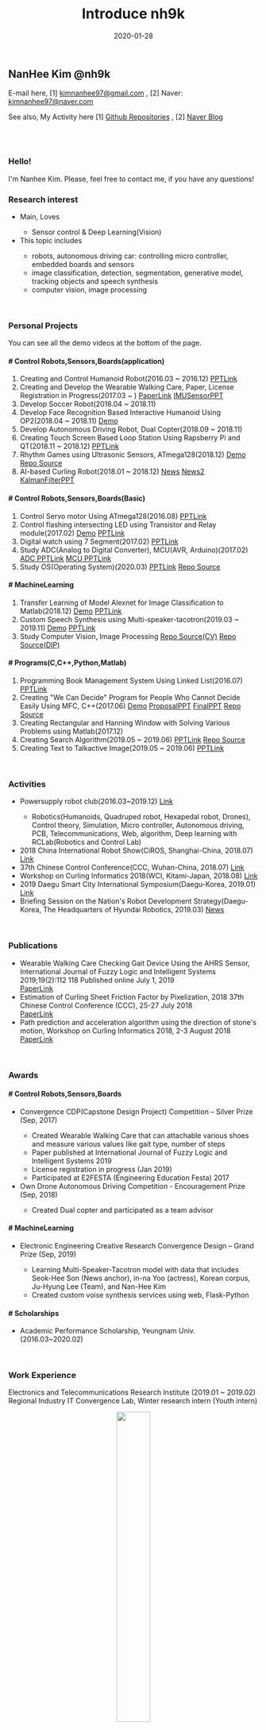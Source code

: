 ﻿---
layout: post
title: "Introduce nh9k"
date: 2020-01-28
categories:
  - NDMD
description: Introduction
image: 
image-sm: https://avatars0.githubusercontent.com/u/56310078?s=460&v=4
---

<h2>NanHee Kim @nh9k</h2> 
<p>E-mail here, [1] <a href="kimnanhee97@gmail.com">kimnanhee97@gmail.com</a> , [2] Naver: <a href="kimnanhee97@naver.com">kimnanhee97@naver.com</a></p>
<p>See also, My Activity here [1] <a href="https://github.com/nh9k">Github Repositories</a> , [2] <a href="https://blog.naver.com/kimnanhee97">Naver Blog</a></p>
<br><br>

<h3>Hello!</h3>  
I'm Nanhee Kim.  
Please, feel free to contact me, if you have any questions!  

<h3>Research interest</h3>
<ul>
    <li>Main, Loves</li>
    <ul>
        <li>Sensor control & Deep Learning(Vision)</li>
    </ul>
        <li>This topic includes</li>
    <ul>
        <li>robots, autonomous driving car: controlling micro controller, embedded boards and sensors</li>
        <li>image classification, detection, segmentation, generative model, tracking objects and speech synthesis</li>
        <li>computer vision, image processing</li>
    </ul>
    
</ul>

<br>
<h3>Personal Projects</h3>
You can see all the demo videos at the bottom of the page.
<h4> # Control Robots,Sensors,Boards(application)</h4>
<ol>
  <li> Creating and Control Humanoid Robot(2016.03 ~ 2016.12) <a href="https://www.slideshare.net/ssuserf5270f/seminar-2legs-robotsnanheekim">PPTLink</a></li> 
  <li> Creating and Develop the Wearable Walking Care, Paper, License Registration in Progress(2017.03 ~ ) <a href="http://www.ijfis.org/journal/view.html?uid=870&page=&sort=&scale=10&all_k=&s_t=wearable&s_a=&s_k=&s_v=&s_n=&spage=&pn=search&year=&vmd=Full">PaperLink</a> <a href="https://www.slideshare.net/ssuserf5270f/imu-sensornanheekim">IMUSensorPPT</a></li> 
  <li> Develop Soccer Robot(2018.04 ~ 2018.11)</li>
  <li> Develop Face Recognition Based Interactive Humanoid Using OP2(2018.04 ~ 2018.11) <a href="https://blog.naver.com/PostView.nhn?blogId=kimnanhee97&logNo=221832900828&categoryNo=12&parentCategoryNo=&from=thumbnailList">Demo</a></li>
  <li> Develop Autonomous Driving Robot, Dual Copter(2018.09 ~ 2018.11)</li>
  <li> Creating Touch Screen Based Loop Station Using Rapsberry Pi and QT(2018.11 ~ 2018.12) <a href="https://www.slideshare.net/ssuserf5270f/digital-clock-using-7segmentnanheekim">PPTLink</a></li>
  <li> Rhythm Games using Ultrasonic Sensors, ATmega128(2018.12) <a href="https://blog.naver.com/kimnanhee97/221847029738">Demo</a> <a href="https://github.com/nh9k/Microcomputer-ATmega128">Repo Source</a></li> 
  <li> AI-based Curling Robot(2018.01 ~ 2018.12) <a href="https://news.naver.com/main/read.nhn?mode=LPOD&mid=tvh&oid=448&aid=0000236792">News</a> <a href="http://pr.yu.ac.kr/01/view.php?BOARD=news&IDX=1709&PAGE=1&SEARCH1=title&SEARCH2=%EC%BB%AC%EB%A7%81">News2</a> <a href="https://www.slideshare.net/ssuserf5270f/kalman-filternanheekim">KalmanFilterPPT</a></li>
  </ol>
<h4> # Control Robots,Sensors,Boards(Basic)</h4>
<ol>
  <li> Control Servo motor Using ATmega128(2016.08) <a href="https://www.slideshare.net/ssuserf5270f/servo-motornanheekim">PPTLink</a></li>
  <li> Control flashing intersecting LED using Transistor and Relay module(2017.02) <a href="https://blog.naver.com/kimnanhee97/221835318194">Demo</a> <a href="https://www.slideshare.net/ssuserf5270f/control-led-using-relay-module-and-transistornanheekim">PPTLink</a></li> 
  <li> Digital watch using 7 Segment(2017.02) <a href="https://www.slideshare.net/ssuserf5270f/digital-clock-using-7segmentnanheekim">PPTLink</a></li>
  <li> Study ADC(Analog to Digital Converter), MCU(AVR, Arduino)(2017.02) <a href="https://www.slideshare.net/ssuserf5270f/adcnanheekim">ADC PPTLink</a> <a href="https://www.slideshare.net/ssuserf5270f/mcunanheekim">MCU PPTLink</a></li>
  <li> Study OS(Operating System)(2020.03) <a href="https://www.slideshare.net/ssuserf5270f/os-study-mindmapnanheekim">PPTLink</a> <a href="https://github.com/nh9k/ThreadExample">Repo Source</a></li>
</ol>
<h4> # MachineLearning</h4>
<ol>
  <li> Transfer Learning of Model Alexnet for Image Classification to Matlab(2018.12) <a href="https://blog.naver.com/kimnanhee97/221835564645">Demo</a> <a href="https://www.slideshare.net/ssuserf5270f/transfer-learning-of-model-alexnet-for-image-classification-to-matlab-nanheekim">PPTLink</a></li>
  <li> Custom Speech Synthesis using Multi-speaker-tacotron(2019.03 ~ 2019.11) <a href="https://blog.naver.com/PostView.nhn?blogId=kimnanhee97&Redirect=View&logNo=221832888061&categoryNo=12&isAfterWrite=true&isMrblogPost=false&isHappyBeanLeverage=true&contentLength=3790">Demo</a> <a href="https://www.slideshare.net/ssuserf5270f/custom-tts-using-multispeakertacotronnanheekim">PPTLink</a></li>
  <li> Study Computer Vision, Image Processing <a href="https://github.com/nh9k/Computer_vision">Repo Source(CV)</a> <a href="https://github.com/nh9k/Digital_Image_Processing">Repo Source(DIP)</a></li>
</ol>
<h4> # Programs(C,C++,Python,Matlab)</h4>
<ol>
  <li> Programming Book Management System Using Linked List(2016.07) <a href="https://www.slideshare.net/ssuserf5270f/book-management-systemnanheekim">PPTLink</a></li>
  <li> Creating "We Can Decide" Program for People Who Cannot Decide Easily Using MFC, C++(2017.06) <a href="https://blog.naver.com/kimnanhee97/221835305456">Demo</a> <a href="https://www.slideshare.net/ssuserf5270f/we-can-decideproposalnanheekim">ProposalPPT</a> <a href="https://www.slideshare.net/ssuserf5270f/we-can-decidefinalnanheekim">FinalPPT</a> <a href="https://github.com/nh9k/Project_yu">Repo Source</a></li>
  <li> Creating Rectangular and Hanning Window with Solving Various Problems using Matlab(2017.12)</li>
  <li> Creating Search Algorithm(2019.05 ~ 2019.06) <a href="https://www.slideshare.net/ssuserf5270f/searching-algorithmnanheekim">PPTLink</a> <a href="https://github.com/nh9k/Searching_Engine">Repo Source</a></li>
  <li> Creating Text to Talkactive Image(2019.05 ~ 2019.06) <a href="https://www.slideshare.net/ssuserf5270f/creating-text-to-talk-active-imagenanheekim">PPTLink</a></li> 
</ol>


<br>
<h3>Activities</h3>
<ul>
  <li>Powersupply robot club(2016.03~2019.12) <a href="https://cafe.naver.com/yupowersupply/1704">Link</a></li>
  <ul>
    <li>Robotics(Humanoids, Quadruped robot, Hexapedal robot, Drones), Control theory, Simulation, Micro controller, Autonomous driving, PCB, Telecommunications, Web, algorithm, Deep learning with RCLab(Robotics and Control Lab)</li>
  </ul>
  <li>2018 China International Robot Show(CiROS, Shanghai-China, 2018.07) <a href="http://en.ciros.com.cn/">Link</a></li>
  <li>37th Chinese Control Conference(CCC, Wuhan-China, 2018.07) <a href="http://ieeecss.org/event/37th-chinese-control-conference">Link</a></li>
  <li>Workshop on Curling Informatics 2018(WCI, Kitami-Japan, 2018.08) <a href="http://nlp.cs.kitami-it.ac.jp/curlingJP/workshop/">Link</a></li>
  <li>2019 Daegu Smart City International Symposium(Daegu-Korea, 2019.01) <a href="https://www.duco.or.kr/customer/notice/5130?currentPage=1">Link</a></li>
  <li>Briefing Session on the Nation's Robot Development Strategy(Daegu-Korea, The Headquarters of Hyundai Robotics, 2019.03) <a href="https://www.yeongnam.com/web/view.php?key=20190322.990011400573335">News</a></li>
</ul>


<br>
<h3>Publications</h3>
<ul>
  <li>Wearable Walking Care Checking Gait Device Using the AHRS Sensor, International Journal of Fuzzy Logic and Intelligent Systems 2019;19(2):112 118 Published online July 1, 2019</li>
  <a href="http://www.ijfis.org/journal/view.html?uid=870&page=&sort=&scale=10&all_k=&s_t=wearable&s_a=&s_k=&s_v=&s_n=&spage=&pn=search&year=&vmd=Full">PaperLink</a>
  <li>Estimation of Curling Sheet Friction Factor by Pixelization, 2018 37th Chinese Control Conference (CCC), 25-27 July 2018</li>
  <a href="https://ieeexplore.ieee.org/document/8484130/references#references">PaperLink</a>
  <li>Path prediction and acceleration algorithm using the direction of stone's motion, Workshop on Curling Informatics 2018, 2-3 August 2018</li>
  <a href="https://ipsj.ixsq.nii.ac.jp/ej/?action=pages_view_main&active_action=repository_view_main_item_detail&item_id=190739&item_no=1&page_id=13&block_id=8">PaperLink</a>
</ul>


<br>
<h3>Awards</h3>
<h4> # Control Robots,Sensors,Boards</h4>
<ul>
  <li>Convergence CDP(Capstone Design Project) Competition – Silver Prize (Sep, 2017)</li>
	<ul>
		<li>Created Wearable Walking Care that can attachable various shoes and measure various values like gait type, number of steps</li>
		<li>Paper published at International Journal of Fuzzy Logic and Intelligent Systems 2019</li>
		<li>License registration in progress (Jan 2019)</li>
		<li>Participated at E2FESTA (Engineering Education Festa) 2017</li>
	</ul>
  <li>Own Drone Autonomous Driving Competition - Encouragement Prize (Sep, 2018)</li>
  	<ul>
		<li>Created Dual copter and participated as a team advisor</li>
	</ul>
 </ul>
<h4> # MachineLearning</h4>
<ul>
  <li>Electronic Engineering Creative Research Convergence Design – Grand Prize (Sep, 2019)</li>
	<ul>
		<li>Learning Multi-Speaker-Tacotron model with data that includes Seok-Hee Son (News anchor), in-na Yoo (actress), Korean corpus, Ju-Hyung Lee (Team), and Nan-Hee Kim</li>
		<li>Created custom voise synthesis services using web, Flask-Python</li>
	</ul>
 </ul>
 <h4> # Scholarships</h4>
 <ul>
  <li>Academic Performance Scholarship, Yeungnam Univ. (2016.03~2020.02)</li>
 </ul>

<br>
<h3>Work Experience</h3>
Electronics and Telecommunications Research Institute (2019.01 ~ 2019.02)  
Regional Industry IT Convergence Lab, Winter research intern (Youth intern)

<figure>
	<center><img src="https://www.etri.re.kr/images/kor/layout_2019/logo.svg" width="40%"></center>
	<figcaption>Electronics and Telecommunications Research Institute</figcaption>
</figure>

NAVER WEBTOON CORP. (2020.01 ~ 2019.02)  
W AI Tech, AI research intern

<figure>
	<center><img src="https://webtoonscorp.com/img/spot_logo.png" width="20%"></center>
	<figcaption>Naver Webtoon Corp.</figcaption>
</figure>

<br>
<br>
<h3>Personal Projects ALL Demo and PPT</h3>
Powersupply
<iframe width="544" height="306" src="https://serviceapi.nmv.naver.com/flash/convertIframeTag.nhn?vid=DC7D033D69BD2241B5860FC3B833223888E9&outKey=V129f2e4cb1e01fb417d0994d9e29bba102c33c26c52855d95f1e994d9e29bba102c3" frameborder="no" scrolling="no" title="NaverVideo" allow="autoplay; gyroscope; accelerometer; encrypted-media" allowfullscreen></iframe>
<br>
<h4> # Control Robots,Sensors,Boards</h4>
<ol>
  <li> Creating and Control Humanoid Robot(2016.03 ~ 2016.12) <iframe src="//www.slideshare.net/slideshow/embed_code/key/iODqs7Rzetljfm" width="595" height="485" frameborder="0" marginwidth="0" marginheight="0" scrolling="no" style="border:1px solid #CCC; border-width:1px; margin-bottom:5px; max-width: 100%;" allowfullscreen> </iframe> <div style="margin-bottom:5px"> <strong> <a href="//www.slideshare.net/ssuserf5270f/seminar-2legs-robotsnanheekim" title="Seminar 2legs robots(nanheekim)" target="_blank">Seminar 2legs robots(nanheekim)</a> </strong> from <strong><a href="https://www.slideshare.net/ssuserf5270f" target="_blank">Nanhee Kim</a></strong> </div></li> 
  <li> Creating and Develop the Wearable Walking Care(2017.03 ~ ) <iframe src="//www.slideshare.net/slideshow/embed_code/key/AKVEb442KsktFz" width="595" height="485" frameborder="0" marginwidth="0" marginheight="0" scrolling="no" style="border:1px solid #CCC; border-width:1px; margin-bottom:5px; max-width: 100%;" allowfullscreen> </iframe> <div style="margin-bottom:5px"> <strong> <a href="//www.slideshare.net/ssuserf5270f/imu-sensornanheekim" title="Imu sensor(nanhee_kim)" target="_blank">Imu sensor(nanhee_kim)</a> </strong> from <strong><a href="https://www.slideshare.net/ssuserf5270f" target="_blank">Nanhee Kim</a></strong> </div></li> 
  <li> Develop Face Recognition Based Interactive Humanoid Using OP2(2018.04 ~ 2018.11) <iframe width="544" height="306" src="https://serviceapi.nmv.naver.com/flash/convertIframeTag.nhn?vid=6637ED87D3FE6649A3002B8ACBE8AB8C85E3&outKey=V124f740e5f489942b652b301d58fd194fb2a9a078196270debf4b301d58fd194fb2a" frameborder="no" scrolling="no" title="NaverVideo" allow="autoplay; gyroscope; accelerometer; encrypted-media" allowfullscreen></iframe> <iframe width="544" height="306" src="https://serviceapi.nmv.naver.com/flash/convertIframeTag.nhn?vid=C7D0361777CAAD720B26539917A6A68D3809&outKey=V123f0089981350669969edbf75454e3431570e3c634926a1004bedbf75454e343157" frameborder="no" scrolling="no" title="NaverVideo" allow="autoplay; gyroscope; accelerometer; encrypted-media" allowfullscreen></iframe> <iframe width="544" height="306" src="https://serviceapi.nmv.naver.com/flash/convertIframeTag.nhn?vid=9205800B6E72DA66F9FD6A02123EA503EF87&outKey=V12280efe81496e51c57adb646920b91bc0421f5f8a8e38697433db646920b91bc042" frameborder="no" scrolling="no" title="NaverVideo" allow="autoplay; gyroscope; accelerometer; encrypted-media" allowfullscreen></iframe></li>
  <li> Creating Touch Screen Based Loop Station Using Rapsberry Pi and QT(2018.11 ~ 2018.12) <iframe src="//www.slideshare.net/slideshow/embed_code/key/mE00gGvARnHUnQ" width="595" height="485" frameborder="0" marginwidth="0" marginheight="0" scrolling="no" style="border:1px solid #CCC; border-width:1px; margin-bottom:5px; max-width: 100%;" allowfullscreen> </iframe> <div style="margin-bottom:5px"> <strong> <a href="//www.slideshare.net/ssuserf5270f/creating-touch-screen-based-loop-station-using-rapsberry-pi-and-qtnanheekim" title="Creating touch screen based loop station using rapsberry pi and qt(nanheekim)" target="_blank">Creating touch screen based loop station using rapsberry pi and qt(nanheekim)</a> </strong> from <strong><a href="https://www.slideshare.net/ssuserf5270f" target="_blank">Nanhee Kim</a></strong> </div></li>
  <li> Rhythm Games using Ultrasonic Sensors, ATmega128(2018.12) <iframe width="544" height="306" src="https://serviceapi.nmv.naver.com/flash/convertIframeTag.nhn?vid=F95B2AEE791F629FB60157707F7CE007402B&outKey=V12612b22090b00ecdc5157aa820458275cd738cef358a773f55557aa820458275cd7" frameborder="no" scrolling="no" title="NaverVideo" allow="autoplay; gyroscope; accelerometer; encrypted-media" allowfullscreen></iframe> <iframe width="544" height="306" src="https://serviceapi.nmv.naver.com/flash/convertIframeTag.nhn?vid=FF16E407DCCD34D582C2C10964006B52B35C&outKey=V123f30d35867b5c8ac9766fb526a2c868b1e6d762c5208dfc22866fb526a2c868b1e" frameborder="no" scrolling="no" title="NaverVideo" allow="autoplay; gyroscope; accelerometer; encrypted-media" allowfullscreen></iframe> <iframe width="544" height="306" src="https://serviceapi.nmv.naver.com/flash/convertIframeTag.nhn?vid=0FF636ABF0A9DC5567B43C2EA90D5CE167C2&outKey=V12270dbf2e4648a5afc75ee249d9bdd3f46e03014c357fb1ded25ee249d9bdd3f46e" frameborder="no" scrolling="no" title="NaverVideo" allow="autoplay; gyroscope; accelerometer; encrypted-media" allowfullscreen></iframe> <iframe width="544" height="306" src="https://serviceapi.nmv.naver.com/flash/convertIframeTag.nhn?vid=470622877CD84642DBDFEC25CE200635557F&outKey=V12466403791e650e9b759039a26491935eccbcb14c6808449a399039a26491935ecc" frameborder="no" scrolling="no" title="NaverVideo" allow="autoplay; gyroscope; accelerometer; encrypted-media" allowfullscreen></iframe> <iframe width="544" height="306" src="https://serviceapi.nmv.naver.com/flash/convertIframeTag.nhn?vid=2722AF99EF7D1581E586FE15C28C08CD95CD&outKey=V124cf9005e6d5085454cded0b06bbc892e141b2e3672451dc08bded0b06bbc892e14" frameborder="no" scrolling="no" title="NaverVideo" allow="autoplay; gyroscope; accelerometer; encrypted-media" allowfullscreen></iframe> <iframe width="544" height="306" src="https://serviceapi.nmv.naver.com/flash/convertIframeTag.nhn?vid=691CCECBED56E0EA05FE1B6811099841C5E0&outKey=V1249ab0d73f0b54d60a4062e833f97b7da2e6f38e768647ee982062e833f97b7da2e" frameborder="no" scrolling="no" title="NaverVideo" allow="autoplay; gyroscope; accelerometer; encrypted-media" allowfullscreen></iframe> <iframe width="544" height="306" src="https://serviceapi.nmv.naver.com/flash/convertIframeTag.nhn?vid=DCA537E5669DC44F3F90CA28F2899DA55244&outKey=V127e9169d0591d6ca5475d241b37b14007b5e0eccd585a93dd195d241b37b14007b5" frameborder="no" scrolling="no" title="NaverVideo" allow="autoplay; gyroscope; accelerometer; encrypted-media" allowfullscreen></iframe></li> 
  <li> AI-based Curling Robot(2018.01 ~ 2018.12) <iframe width="560" height="315" src="https://www.youtube.com/embed/6dFxgervPwc" frameborder="0" allow="accelerometer; autoplay; encrypted-media; gyroscope; picture-in-picture" allowfullscreen></iframe>  <iframe src="//www.slideshare.net/slideshow/embed_code/key/46jrTEci0rPi3H" width="595" height="485" frameborder="0" marginwidth="0" marginheight="0" scrolling="no" style="border:1px solid #CCC; border-width:1px; margin-bottom:5px; max-width: 100%;" allowfullscreen> </iframe> <div style="margin-bottom:5px"> <strong> <a href="//www.slideshare.net/ssuserf5270f/kalman-filternanheekim" title="Kalman filter(nanheekim)" target="_blank">Kalman filter(nanheekim)</a> </strong> from <strong><a href="https://www.slideshare.net/ssuserf5270f" target="_blank">Nanhee Kim</a></strong> </div></li>
</ol>
<h4> # Control Robots,Sensors,Boards(Basic)</h4>
<ol>
  <li> Control Servo motor Using ATmega128(2016.08) <iframe src="//www.slideshare.net/slideshow/embed_code/key/bzBGYcmflWPqZn" width="595" height="485" frameborder="0" marginwidth="0" marginheight="0" scrolling="no" style="border:1px solid #CCC; border-width:1px; margin-bottom:5px; max-width: 100%;" allowfullscreen> </iframe> <div style="margin-bottom:5px"> <strong> <a href="//www.slideshare.net/ssuserf5270f/servo-motornanheekim" title="Servo motor(nanheekim)" target="_blank">Servo motor(nanheekim)</a> </strong> from <strong><a href="https://www.slideshare.net/ssuserf5270f" target="_blank">Nanhee Kim</a></strong> </div></li>
  <li> Control flashing intersecting LED using Transistor and Relay module(2017.02) <iframe width="544" height="306" src="https://serviceapi.nmv.naver.com/flash/convertIframeTag.nhn?vid=2FBED84A794D18B671F323835F57D9D4836A&outKey=V125eb2c096b1ccfea00ee75b49f5c934775b61d8a4a4e709336fe75b49f5c934775b" frameborder="no" scrolling="no" title="NaverVideo" allow="autoplay; gyroscope; accelerometer; encrypted-media" allowfullscreen></iframe> <iframe src="//www.slideshare.net/slideshow/embed_code/key/sJTcncZRozIAeS" width="595" height="485" frameborder="0" marginwidth="0" marginheight="0" scrolling="no" style="border:1px solid #CCC; border-width:1px; margin-bottom:5px; max-width: 100%;" allowfullscreen> </iframe> <div style="margin-bottom:5px"> <strong> <a href="//www.slideshare.net/ssuserf5270f/control-led-using-relay-module-and-transistornanheekim" title="Control led using relay module and transistor(nanheekim)" target="_blank">Control led using relay module and transistor(nanheekim)</a> </strong> from <strong><a href="https://www.slideshare.net/ssuserf5270f" target="_blank">Nanhee Kim</a></strong> </div></li> 
  <li> Digital watch using 7 Segment(2017.02) <iframe src="//www.slideshare.net/slideshow/embed_code/key/48qCD75tuoVBWN" width="595" height="485" frameborder="0" marginwidth="0" marginheight="0" scrolling="no" style="border:1px solid #CCC; border-width:1px; margin-bottom:5px; max-width: 100%;" allowfullscreen> </iframe> <div style="margin-bottom:5px"> <strong> <a href="//www.slideshare.net/ssuserf5270f/digital-clock-using-7segmentnanheekim" title="Digital clock using 7segment(nanheekim)" target="_blank">Digital clock using 7segment(nanheekim)</a> </strong> from <strong><a href="https://www.slideshare.net/ssuserf5270f" target="_blank">Nanhee Kim</a></strong> </div></li>
  <li> Study ADC(Analog to Digital Converter), MCU(AVR, Arduino)(2017.02) <iframe src="//www.slideshare.net/slideshow/embed_code/key/25FFf66MopykDY" width="595" height="485" frameborder="0" marginwidth="0" marginheight="0" scrolling="no" style="border:1px solid #CCC; border-width:1px; margin-bottom:5px; max-width: 100%;" allowfullscreen> </iframe> <div style="margin-bottom:5px"> <strong> <a href="//www.slideshare.net/ssuserf5270f/adcnanheekim" title="ADC(nanheekim)" target="_blank">ADC(nanheekim)</a> </strong> from <strong><a href="https://www.slideshare.net/ssuserf5270f" target="_blank">Nanhee Kim</a></strong> </div> <iframe src="//www.slideshare.net/slideshow/embed_code/key/36fPKfPJwkeBq1" width="595" height="485" frameborder="0" marginwidth="0" marginheight="0" scrolling="no" style="border:1px solid #CCC; border-width:1px; margin-bottom:5px; max-width: 100%;" allowfullscreen> </iframe> <div style="margin-bottom:5px"> <strong> <a href="//www.slideshare.net/ssuserf5270f/mcunanheekim" title="MCU(nanheekim)" target="_blank">MCU(nanheekim)</a> </strong> from <strong><a href="https://www.slideshare.net/ssuserf5270f" target="_blank">Nanhee Kim</a></strong> </div></li>
  <li> Study OS(Operating System)(2020.03) <iframe src="//www.slideshare.net/slideshow/embed_code/key/1GwxKxspipUA4m" width="595" height="485" frameborder="0" marginwidth="0" marginheight="0" scrolling="no" style="border:1px solid #CCC; border-width:1px; margin-bottom:5px; max-width: 100%;" allowfullscreen> </iframe> <div style="margin-bottom:5px"> <strong> <a href="//www.slideshare.net/ssuserf5270f/os-study-mindmapnanheekim" title="Os study mind_map(NanheeKim)" target="_blank">Os study mind_map(NanheeKim)</a> </strong> from <strong><a href="https://www.slideshare.net/ssuserf5270f" target="_blank">Nanhee Kim</a></strong> </div></li>
</ol>
<h4> # MachineLearning</h4>
<ol>
  <li> Transfer Learning of Model Alexnet for Image Classification to Matlab(2018.12) <iframe width="544" height="306" src="https://serviceapi.nmv.naver.com/flash/convertIframeTag.nhn?vid=0A2E3F324A46281943C199D13273824B0A59&outKey=V12483b0f66b453dc0e3f53460f7365a12d0419ae3916d97e8a9a53460f7365a12d04" frameborder="no" scrolling="no" title="NaverVideo" allow="autoplay; gyroscope; accelerometer; encrypted-media" allowfullscreen></iframe> <iframe src="//www.slideshare.net/slideshow/embed_code/key/qABv8wyfGoW0pP" width="595" height="485" frameborder="0" marginwidth="0" marginheight="0" scrolling="no" style="border:1px solid #CCC; border-width:1px; margin-bottom:5px; max-width: 100%;" allowfullscreen> </iframe> <div style="margin-bottom:5px"> <strong> <a href="//www.slideshare.net/ssuserf5270f/transfer-learning-of-model-alexnet-for-image-classification-to-matlab-nanheekim" title="Transfer learning of model alexnet for image classification to matlab(nanheekim)" target="_blank">Transfer learning of model alexnet for image classification to matlab(nanheekim)</a> </strong> from <strong><a href="https://www.slideshare.net/ssuserf5270f" target="_blank">Nanhee Kim</a></strong> </div></li>
  <li> Custom Speech Synthesis using Multi-speaker-tacotron(2019.03 ~ 2019.11) <iframe width="544" height="306" src="https://serviceapi.nmv.naver.com/flash/convertIframeTag.nhn?vid=875C76495F9EAF7CE29A36D4499D60FBBCFF&outKey=V1238407a8309849330fb2a172a30801a6c2fbda0e7f4861234a42a172a30801a6c2f" frameborder="no" scrolling="no" title="NaverVideo" allow="autoplay; gyroscope; accelerometer; encrypted-media" allowfullscreen></iframe> <iframe width="544" height="306" src="https://serviceapi.nmv.naver.com/flash/convertIframeTag.nhn?vid=60DE54082F138D82863A67F2F9897408C13F&outKey=V124ea4071df1d263e41c693fc12a4e395eb33ba9e8abd1fcdd63693fc12a4e395eb3" frameborder="no" scrolling="no" title="NaverVideo" allow="autoplay; gyroscope; accelerometer; encrypted-media" allowfullscreen></iframe> <iframe src="//www.slideshare.net/slideshow/embed_code/key/c16dCqYwLIDXdy" width="595" height="485" frameborder="0" marginwidth="0" marginheight="0" scrolling="no" style="border:1px solid #CCC; border-width:1px; margin-bottom:5px; max-width: 100%;" allowfullscreen> </iframe> <div style="margin-bottom:5px"> <strong> <a href="//www.slideshare.net/ssuserf5270f/custom-tts-using-multispeakertacotronnanheekim" title="Custom TTS using multi-speaker-tacotron(nanheekim)" target="_blank">Custom TTS using multi-speaker-tacotron(nanheekim)</a> </strong> from <strong><a href="https://www.slideshare.net/ssuserf5270f" target="_blank">Nanhee Kim</a></strong> </div></li>
</ol>
<h4> # Programs(C,C++,Python,Matlab)</h4>
<ol>
  <li> Programming Book Management System Using Linked List(2016.07) <iframe src="//www.slideshare.net/slideshow/embed_code/key/r61SVVAa7bjWXS" width="595" height="485" frameborder="0" marginwidth="0" marginheight="0" scrolling="no" style="border:1px solid #CCC; border-width:1px; margin-bottom:5px; max-width: 100%;" allowfullscreen> </iframe> <div style="margin-bottom:5px"> <strong> <a href="//www.slideshare.net/ssuserf5270f/book-management-systemnanheekim" title="Book management system(nanheekim)" target="_blank">Book management system(nanheekim)</a> </strong> from <strong><a href="https://www.slideshare.net/ssuserf5270f" target="_blank">Nanhee Kim</a></strong> </div></li>
  <li> Creating "We Can Decide" Program for People Who Cannot Decide Easily Using MFC, C++(2017.06)</li>
  <iframe width="544" height="306" src="https://serviceapi.nmv.naver.com/flash/convertIframeTag.nhn?vid=5E3EBDF9C804362F8F7FAE67B781CF7C3C33&outKey=V1281ba76020cf586544ce30ba07b23705e8fed75d4178509cb42e30ba07b23705e8f" frameborder="no" scrolling="no" title="NaverVideo" allow="autoplay; gyroscope; accelerometer; encrypted-media" allowfullscreen></iframe> <iframe src="//www.slideshare.net/slideshow/embed_code/key/DFrAykndACdWlP" width="595" height="485" frameborder="0" marginwidth="0" marginheight="0" scrolling="no" style="border:1px solid #CCC; border-width:1px; margin-bottom:5px; max-width: 100%;" allowfullscreen> </iframe> <div style="margin-bottom:5px"> <strong> <a href="//www.slideshare.net/ssuserf5270f/we-can-decideproposalnanheekim" title="We can decide(Proposal)(nanheekim)" target="_blank">We can decide(Proposal)(nanheekim)</a> </strong> from <strong><a href="https://www.slideshare.net/ssuserf5270f" target="_blank">Nanhee Kim</a></strong> </div>  <iframe src="//www.slideshare.net/slideshow/embed_code/key/xniK0oj244XpgI" width="595" height="485" frameborder="0" marginwidth="0" marginheight="0" scrolling="no" style="border:1px solid #CCC; border-width:1px; margin-bottom:5px; max-width: 100%;" allowfullscreen> </iframe> <div style="margin-bottom:5px"> <strong> <a href="//www.slideshare.net/ssuserf5270f/we-can-decidefinalnanheekim" title="We can decide(Final)(nanheekim)" target="_blank">We can decide(Final)(nanheekim)</a> </strong> from <strong><a href="https://www.slideshare.net/ssuserf5270f" target="_blank">Nanhee Kim</a></strong> </div>
  <li> Creating Search Algorithm(2019.05 ~ 2019.06) <iframe src="//www.slideshare.net/slideshow/embed_code/key/GDlibAHo0rPIou" width="595" height="485" frameborder="0" marginwidth="0" marginheight="0" scrolling="no" style="border:1px solid #CCC; border-width:1px; margin-bottom:5px; max-width: 100%;" allowfullscreen> </iframe> <div style="margin-bottom:5px"> <strong> <a href="//www.slideshare.net/ssuserf5270f/searching-algorithmnanheekim" title="Searching algorithm(nanheekim)" target="_blank">Searching algorithm(nanheekim)</a> </strong> from <strong><a href="https://www.slideshare.net/ssuserf5270f" target="_blank">Nanhee Kim</a></strong> </div></li>
  <li> Creating Text to Talkactive Image(2019.05 ~ 2019.06) <iframe src="//www.slideshare.net/slideshow/embed_code/key/2Dh8MkLtY3kR4s" width="595" height="485" frameborder="0" marginwidth="0" marginheight="0" scrolling="no" style="border:1px solid #CCC; border-width:1px; margin-bottom:5px; max-width: 100%;" allowfullscreen> </iframe> <div style="margin-bottom:5px"> <strong> <a href="//www.slideshare.net/ssuserf5270f/creating-text-to-talk-active-imagenanheekim" title="Creating text to talk active image(nanheekim)" target="_blank">Creating text to talk active image(nanheekim)</a> </strong> from <strong><a href="https://www.slideshare.net/ssuserf5270f" target="_blank">Nanhee Kim</a></strong> </div></li> 
</ol>

<br>
<br>
Finally, I like this quote..
<blockquote>
  Where there is a will, there is a way. If there is a chance in a million that you can do something, anything, to keep what you want from ending, do it. Pry the door open or, if need be, wedge your foot in that door and keep it open.
  <cite>Pauline Kael</cite>
</blockquote>
<br>